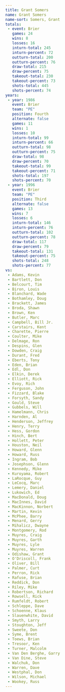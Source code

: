 ```yaml
---
title: Grant Somers
name: Grant Somers
name-sort: Somers, Grant
totals:
 - event: Brier
   games: 24
   wins: 8
   losses: 16
   inturn-total: 245
   inturn-percent: 72
   outturn-total: 200
   outturn-percent: 76
   draw-total: 215
   draw-percent: 75
   takeout-total: 230
   takeout-percent: 73
   shots-total: 445
   shots-percent: 74
years:
 - year: 1986
   event: Brier
   team: "PE"
   position: Fourth
   alternate: false
   games: 11
   wins: 1
   losses: 10
   inturn-total: 99
   inturn-percent: 66
   outturn-total: 98
   outturn-percent: 75
   draw-total: 98
   draw-percent: 70
   takeout-total: 99
   takeout-percent: 71
   shots-total: 197
   shots-percent: 70
 - year: 1996
   event: Brier
   team: "PE"
   position: Third
   alternate: false
   games: 13
   wins: 7
   losses: 6
   inturn-total: 146
   inturn-percent: 76
   outturn-total: 102
   outturn-percent: 78
   draw-total: 117
   draw-percent: 79
   takeout-total: 131
   takeout-percent: 75
   shots-total: 248
   shots-percent: 77
vs:
 - Adams, Kevin
 - Bartlett, Don
 - Belcourt, Tim
 - Biron, Louis
 - Blanchard, Wade
 - Bothamley, Doug
 - Brackett, James
 - Broda, Shawn
 - Brown, Ken
 - Butler, Marc
 - Campbell, Bill Jr.
 - Carstairs, Kent
 - Charette, Pierre
 - Coulter, Mike
 - Delmage, Ron
 - Despins, Glen
 - Dowden, Craig
 - Durant, Fred
 - Eberts, Tony
 - Eden, Brian
 - Edl, Don
 - Elkin, Derek
 - Elliott, Rick
 - Evoy, Rich
 - Ferguson, John
 - Fizzard, Blake
 - Forsyth, Sandy
 - Gould, Steve
 - Gubbels, Will
 - Hamelmann, Chris
 - Harnden, Al
 - Henderson, Jeffrey
 - Henry, Terry
 - Hess, Gordon
 - Hinch, Bert
 - Hollett, Peter
 - Houston, Neil
 - Howard, Glenn
 - Howard, Russ
 - Ingram, Bob
 - Josephson, Glenn
 - Kennedy, Mike
 - Kuroyama, Robert
 - LaRocque, Guy
 - LeCocq, Marc
 - Lemery, Daniel
 - Lukowich, Ed
 - MacDonald, Doug
 - MacInnes, David
 - MacKinnon, Norbert
 - Martin, Kevin
 - McPhee, Barry
 - Menard, Gerry
 - Mihalicz, Dwayne
 - Montgomery, Rod
 - Muyres, Craig
 - Muyres, Garth
 - Muyres, Lyle
 - Muyres, Warren
 - Odishaw, Grant
 - O'Driscoll, Frank
 - Oliver, Bill
 - Palmer, Curt
 - Perron, Rick
 - Rafuse, Brian
 - Reddick, Don
 - Riley, Mike
 - Robertson, Richard
 - Rowsell, Rick
 - Rumfeldt, Robert
 - Schleppe, Dave
 - Schoenne, Klaus
 - Slauenwhite, David
 - Smyth, Larry
 - Stoughton, Jeff
 - Sweete, Don
 - Syme, Brent
 - Toews, Brian
 - Tresoor, Ken
 - Turner, Malcolm
 - Van Den Berghe, Garry
 - Van Dine, Steve
 - Walchuk, Don
 - Warren, Dave
 - Westphal, Don
 - Wilson, Michael
 - Wookey, Russ
---
```

